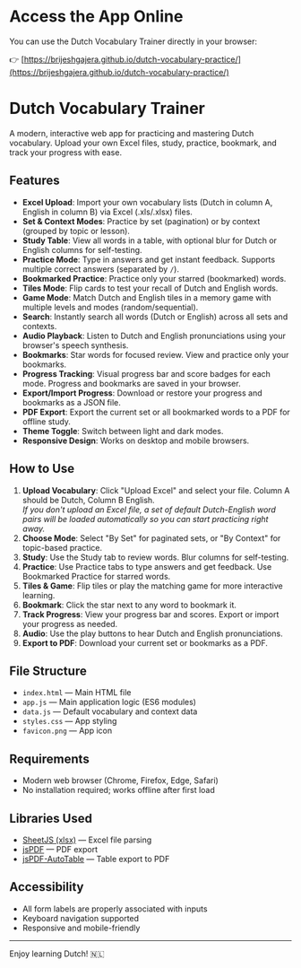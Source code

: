 # Access the App Online

You can use the Dutch Vocabulary Trainer directly in your browser:

👉 [https://brijeshgajera.github.io/dutch-vocabulary-practice/](https://brijeshgajera.github.io/dutch-vocabulary-practice/)

# Dutch Vocabulary Trainer

A modern, interactive web app for practicing and mastering Dutch vocabulary. Upload your own Excel files, study, practice, bookmark, and track your progress with ease.

## Features

- **Excel Upload**: Import your own vocabulary lists (Dutch in column A, English in column B) via Excel (.xls/.xlsx) files.
- **Set & Context Modes**: Practice by set (pagination) or by context (grouped by topic or lesson).
- **Study Table**: View all words in a table, with optional blur for Dutch or English columns for self-testing.
- **Practice Mode**: Type in answers and get instant feedback. Supports multiple correct answers (separated by `/`).
- **Bookmarked Practice**: Practice only your starred (bookmarked) words.
- **Tiles Mode**: Flip cards to test your recall of Dutch and English words.
- **Game Mode**: Match Dutch and English tiles in a memory game with multiple levels and modes (random/sequential).
- **Search**: Instantly search all words (Dutch or English) across all sets and contexts.
- **Audio Playback**: Listen to Dutch and English pronunciations using your browser's speech synthesis.
- **Bookmarks**: Star words for focused review. View and practice only your bookmarks.
- **Progress Tracking**: Visual progress bar and score badges for each mode. Progress and bookmarks are saved in your browser.
- **Export/Import Progress**: Download or restore your progress and bookmarks as a JSON file.
- **PDF Export**: Export the current set or all bookmarked words to a PDF for offline study.
- **Theme Toggle**: Switch between light and dark modes.
- **Responsive Design**: Works on desktop and mobile browsers.

## How to Use
1. **Upload Vocabulary**: Click "Upload Excel" and select your file. Column A should be Dutch, Column B English.  
	_If you don't upload an Excel file, a set of default Dutch-English word pairs will be loaded automatically so you can start practicing right away._
2. **Choose Mode**: Select "By Set" for paginated sets, or "By Context" for topic-based practice.
3. **Study**: Use the Study tab to review words. Blur columns for self-testing.
4. **Practice**: Use Practice tabs to type answers and get feedback. Use Bookmarked Practice for starred words.
5. **Tiles & Game**: Flip tiles or play the matching game for more interactive learning.
6. **Bookmark**: Click the star next to any word to bookmark it.
7. **Track Progress**: View your progress bar and scores. Export or import your progress as needed.
8. **Audio**: Use the play buttons to hear Dutch and English pronunciations.
9. **Export to PDF**: Download your current set or bookmarks as a PDF.

## File Structure

- `index.html` — Main HTML file
- `app.js` — Main application logic (ES6 modules)
- `data.js` — Default vocabulary and context data
- `styles.css` — App styling
- `favicon.png` — App icon

## Requirements

- Modern web browser (Chrome, Firefox, Edge, Safari)
- No installation required; works offline after first load

## Libraries Used

- [SheetJS (xlsx)](https://github.com/SheetJS/sheetjs) — Excel file parsing
- [jsPDF](https://github.com/parallax/jsPDF) — PDF export
- [jsPDF-AutoTable](https://github.com/simonbengtsson/jsPDF-AutoTable) — Table export to PDF

## Accessibility

- All form labels are properly associated with inputs
- Keyboard navigation supported
- Responsive and mobile-friendly

---

Enjoy learning Dutch! 🇳🇱